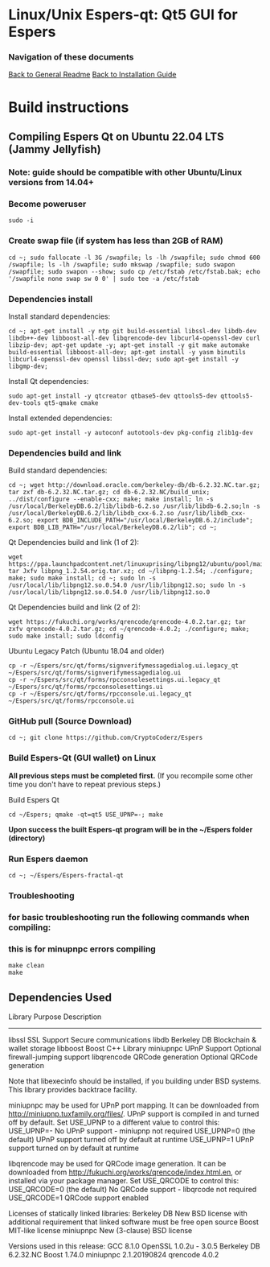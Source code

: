 Linux/Unix Espers-qt: Qt5 GUI for Espers
===============================

### Navigation of these documents
[Back to General Readme](../README.md)
[Back to Installation Guide](../INSTALL.md)


Build instructions
===================

Compiling Espers Qt on Ubuntu 22.04 LTS (Jammy Jellyfish)
---------------------------
### Note: guide should be compatible with other Ubuntu/Linux versions from 14.04+

### Become poweruser
```
sudo -i
```

### Create swap file (if system has less than 2GB of RAM)
```
cd ~; sudo fallocate -l 3G /swapfile; ls -lh /swapfile; sudo chmod 600 /swapfile; ls -lh /swapfile; sudo mkswap /swapfile; sudo swapon /swapfile; sudo swapon --show; sudo cp /etc/fstab /etc/fstab.bak; echo '/swapfile none swap sw 0 0' | sudo tee -a /etc/fstab
```

### Dependencies install
Install standard dependencies:
```
cd ~; apt-get install -y ntp git build-essential libssl-dev libdb-dev libdb++-dev libboost-all-dev libqrencode-dev libcurl4-openssl-dev curl libzip-dev; apt-get update -y; apt-get install -y git make automake build-essential libboost-all-dev; apt-get install -y yasm binutils libcurl4-openssl-dev openssl libssl-dev; sudo apt-get install -y libgmp-dev;
```
Install Qt dependencies:
```
sudo apt-get install -y qtcreator qtbase5-dev qttools5-dev qttools5-dev-tools qt5-qmake cmake
```
Install extended dependencies:
```
sudo apt-get install -y autoconf autotools-dev pkg-config zlib1g-dev
```

### Dependencies build and link
Build standard dependencies:
```
cd ~; wget http://download.oracle.com/berkeley-db/db-6.2.32.NC.tar.gz; tar zxf db-6.2.32.NC.tar.gz; cd db-6.2.32.NC/build_unix; ../dist/configure --enable-cxx; make; make install; ln -s /usr/local/BerkeleyDB.6.2/lib/libdb-6.2.so /usr/lib/libdb-6.2.so;ln -s /usr/local/BerkeleyDB.6.2/lib/libdb_cxx-6.2.so /usr/lib/libdb_cxx-6.2.so; export BDB_INCLUDE_PATH="/usr/local/BerkeleyDB.6.2/include"; export BDB_LIB_PATH="/usr/local/BerkeleyDB.6.2/lib"; cd ~;
```
Qt Dependencies build and link (1 of 2):
```
wget https://ppa.launchpadcontent.net/linuxuprising/libpng12/ubuntu/pool/main/libp/libpng/libpng_1.2.54.orig.tar.xz; tar Jxfv libpng_1.2.54.orig.tar.xz; cd ~/libpng-1.2.54; ./configure; make; sudo make install; cd ~; sudo ln -s /usr/local/lib/libpng12.so.0.54.0 /usr/lib/libpng12.so; sudo ln -s /usr/local/lib/libpng12.so.0.54.0 /usr/lib/libpng12.so.0
```
Qt Dependencies build and link (2 of 2):
```
wget https://fukuchi.org/works/qrencode/qrencode-4.0.2.tar.gz; tar zxfv qrencode-4.0.2.tar.gz; cd ~/qrencode-4.0.2; ./configure; make; sudo make install; sudo ldconfig
```

Ubuntu Legacy Patch (Ubuntu 18.04 and older)
```
cp -r ~/Espers/src/qt/forms/signverifymessagedialog.ui.legacy_qt ~/Espers/src/qt/forms/signverifymessagedialog.ui
cp -r ~/Espers/src/qt/forms/rpcconsolesettings.ui.legacy_qt ~/Espers/src/qt/forms/rpcconsolesettings.ui
cp -r ~/Espers/src/qt/forms/rpcconsole.ui.legacy_qt ~/Espers/src/qt/forms/rpcconsole.ui
```

### GitHub pull (Source Download)
```
cd ~; git clone https://github.com/CryptoCoderz/Espers
```

### Build Espers-Qt (GUI wallet) on Linux 

**All previous steps must be completed first.**
(If you recompile some other time you don't have to repeat previous steps.)

Build Espers Qt
```
cd ~/Espers; qmake -qt=qt5 USE_UPNP=-; make
```
**Upon success the built Espers-qt program will be in the ~/Espers folder (directory)**

### Run Espers daemon
```
cd ~; ~/Espers/Espers-fractal-qt
```

### Troubleshooting
### for basic troubleshooting run the following commands when compiling:
### this is for minupnpc errors compiling
```
make clean
make
```


Dependencies Used
-----------------

 Library     Purpose           Description
 -------     -------           -----------
 libssl      SSL Support       Secure communications
 libdb       Berkeley DB       Blockchain & wallet storage
 libboost    Boost             C++ Library
 miniupnpc   UPnP Support      Optional firewall-jumping support
 libqrencode QRCode generation Optional QRCode generation

Note that libexecinfo should be installed, if you building under BSD systems. 
This library provides backtrace facility.

miniupnpc may be used for UPnP port mapping.  It can be downloaded from
http://miniupnp.tuxfamily.org/files/.  UPnP support is compiled in and
turned off by default.  Set USE_UPNP to a different value to control this:
 USE_UPNP=-    No UPnP support - miniupnp not required
 USE_UPNP=0    (the default) UPnP support turned off by default at runtime
 USE_UPNP=1    UPnP support turned on by default at runtime

libqrencode may be used for QRCode image generation. It can be downloaded
from http://fukuchi.org/works/qrencode/index.html.en, or installed via
your package manager. Set USE_QRCODE to control this:
 USE_QRCODE=0   (the default) No QRCode support - libqrcode not required
 USE_QRCODE=1   QRCode support enabled

Licenses of statically linked libraries:
 Berkeley DB   New BSD license with additional requirement that linked
               software must be free open source
 Boost         MIT-like license
 miniupnpc     New (3-clause) BSD license

Versions used in this release:
 GCC           8.1.0
 OpenSSL       1.0.2u - 3.0.5
 Berkeley DB   6.2.32.NC
 Boost         1.74.0
 miniupnpc     2.1.20190824
 qrencode      4.0.2